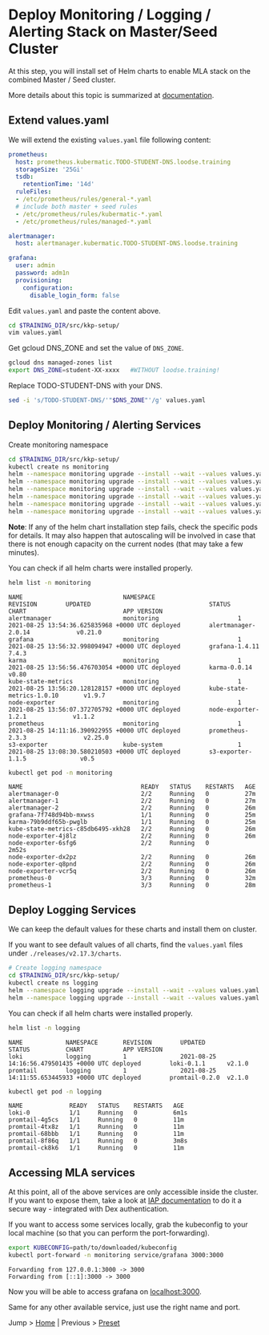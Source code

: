 # Deploy Monitoring / Logging / Alerting Stack on Master/Seed Cluster

At this step, you will install set of Helm charts to enable MLA stack on the combined Master / Seed cluster.

More details about this topic is summarized at [documentation](https://docs.kubermatic.com/kubermatic/master/guides/monitoring_logging_alerting/master_seed/installation/).

## Extend values.yaml

We will extend the existing `values.yaml` file following content:

```yaml
prometheus:
  host: prometheus.kubermatic.TODO-STUDENT-DNS.loodse.training
  storageSize: '25Gi'
  tsdb:
    retentionTime: '14d'
  ruleFiles:
  - /etc/prometheus/rules/general-*.yaml
  # include both master + seed rules
  - /etc/prometheus/rules/kubermatic-*.yaml
  - /etc/prometheus/rules/managed-*.yaml

alertmanager:
  host: alertmanager.kubermatic.TODO-STUDENT-DNS.loodse.training

grafana:
  user: admin
  password: adm1n
  provisioning:
    configuration:
      disable_login_form: false
```

Edit `values.yaml` and paste the content above.
```bash
cd $TRAINING_DIR/src/kkp-setup/
vim values.yaml
```

Get gcloud DNS_ZONE and set the value of `DNS_ZONE`.
```bash
gcloud dns managed-zones list
export DNS_ZONE=student-XX-xxxx   #WITHOUT loodse.training!
```

Replace TODO-STUDENT-DNS with your DNS.
```bash
sed -i 's/TODO-STUDENT-DNS/'"$DNS_ZONE"'/g' values.yaml
```

## Deploy Monitoring / Alerting Services
Create monitoring namespace
```bash
cd $TRAINING_DIR/src/kkp-setup/
kubectl create ns monitoring
helm --namespace monitoring upgrade --install --wait --values values.yaml prometheus releases/v2.17.3/charts/monitoring/prometheus/
helm --namespace monitoring upgrade --install --wait --values values.yaml alertmanager releases/v2.17.3/charts/monitoring/alertmanager/
helm --namespace monitoring upgrade --install --wait --values values.yaml node-exporter releases/v2.17.3/charts/monitoring/node-exporter/
helm --namespace monitoring upgrade --install --wait --values values.yaml kube-state-metrics releases/v2.17.3/charts/monitoring/kube-state-metrics/
helm --namespace monitoring upgrade --install --wait --values values.yaml grafana releases/v2.17.3/charts/monitoring/grafana/
helm --namespace monitoring upgrade --install --wait --values values.yaml karma releases/v2.17.3/charts/monitoring/karma/
```

**Note**: If any of the helm chart installation step fails, check the specific pods for details. It may also happen that autoscaling
will be involved in case that there is not enough capacity on the current nodes (that may take a few minutes).

You can check if all helm charts were installed properly.

```bash
helm list -n monitoring
```

```text
NAME                            NAMESPACE                       REVISION        UPDATED                                 STATUS          CHART                           APP VERSION
alertmanager                    monitoring                      1               2021-08-25 13:54:36.625835968 +0000 UTC deployed        alertmanager-2.0.14             v0.21.0
grafana                         monitoring                      1               2021-08-25 13:56:32.998094947 +0000 UTC deployed        grafana-1.4.11                  7.4.3
karma                           monitoring                      1               2021-08-25 13:56:56.476703054 +0000 UTC deployed        karma-0.0.14                    v0.80
kube-state-metrics              monitoring                      1               2021-08-25 13:56:20.128128157 +0000 UTC deployed        kube-state-metrics-1.0.10       v1.9.7
node-exporter                   monitoring                      1               2021-08-25 13:56:07.372705792 +0000 UTC deployed        node-exporter-1.2.1             v1.1.2
prometheus                      monitoring                      1               2021-08-25 14:11:16.390922955 +0000 UTC deployed        prometheus-2.3.3                v2.25.0
s3-exporter                     kube-system                     1               2021-08-25 13:08:30.580210503 +0000 UTC deployed        s3-exporter-1.1.5               v0.5
```

```bash
kubectl get pod -n monitoring
```

```text
NAME                                 READY   STATUS    RESTARTS   AGE
alertmanager-0                       2/2     Running   0          27m
alertmanager-1                       2/2     Running   0          27m
alertmanager-2                       2/2     Running   0          26m
grafana-7f748d94bb-mxwss             1/1     Running   0          25m
karma-79b9ddf65b-pwglb               1/1     Running   0          25m
kube-state-metrics-c85db6495-xkh28   2/2     Running   0          26m
node-exporter-4j8lz                  2/2     Running   0          26m
node-exporter-6sfg6                  2/2     Running   0          2m52s
node-exporter-dx2pz                  2/2     Running   0          26m
node-exporter-q8pnd                  2/2     Running   0          26m
node-exporter-vcr5q                  2/2     Running   0          26m
prometheus-0                         3/3     Running   0          32m
prometheus-1                         3/3     Running   0          28m
```

## Deploy Logging Services

We can keep the default values for these charts and install them on cluster.

If you want to see default values of all charts, find the `values.yaml` files under `./releases/v2.17.3/charts`.

```bash
# Create logging namespace
cd $TRAINING_DIR/src/kkp-setup/
kubectl create ns logging
helm --namespace logging upgrade --install --wait --values values.yaml promtail releases/v2.17.3/charts/logging/promtail/
helm --namespace logging upgrade --install --wait --values values.yaml loki releases/v2.17.3/charts/logging/loki/
```

You can check if all helm charts were installed properly.

```bash
helm list -n logging
```

```text
NAME            NAMESPACE       REVISION        UPDATED                                 STATUS          CHART           APP VERSION
loki            logging         1               2021-08-25 14:16:56.479501435 +0000 UTC deployed        loki-0.1.1      v2.1.0
promtail        logging         1               2021-08-25 14:11:55.653445933 +0000 UTC deployed        promtail-0.2.0  v2.1.0
```

```bash
kubectl get pod -n logging
```

```text
NAME             READY   STATUS    RESTARTS   AGE
loki-0           1/1     Running   0          6m1s
promtail-4g5cs   1/1     Running   0          11m
promtail-4tx8z   1/1     Running   0          11m
promtail-68bbb   1/1     Running   0          11m
promtail-8f86q   1/1     Running   0          3m8s
promtail-ck8k6   1/1     Running   0          11m
```

## Accessing MLA services

At this point, all of the above services are only accessible inside the cluster. If you want to expose them, take a look
at [IAP documentation](https://docs.kubermatic.com/kubermatic/master/guides/kkp_security/securing_system_services/) to do
it a secure way - integrated with Dex authentication.

If you want to access some services locally, grab the kubeconfig to your local machine (so that you can perform the port-forwarding).

```bash
export KUBECONFIG=path/to/downloaded/kubeconfig
kubectl port-forward -n monitoring service/grafana 3000:3000
```

```text
Forwarding from 127.0.0.1:3000 -> 3000
Forwarding from [::1]:3000 -> 3000
```

Now you will be able to access grafana on [localhost:3000](http://localhost:3000/).

Same for any other available service, just use the right name and port.

Jump > [Home](../README.md) | Previous > [Preset](../07-create-preset/README.md)